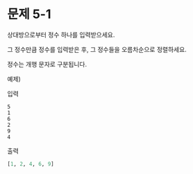# 문제 5-1

상대방으로부터 정수 하나를 입력받으세요. 

그 정수만큼 정수를 입력받은 후, 그 정수들을 오름차순으로 정렬하세요.

정수는 개행 문자로 구분됩니다.

예제)

입력

```
5
1 
6 
2 
9 
4
```

출력

``` python
[1, 2, 4, 6, 9]
```

